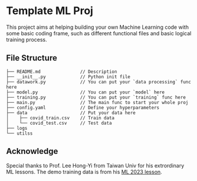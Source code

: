 # Template ML Proj
This project aims at helping building your own Machine Learning code with some basic coding frame, such as different functional files and basic logical training process.
## File Structure
```
├── README.md               // Description
├── __init__.py             // Python init file
├── datawork.py             // You can put your `data processing` func here
├── model.py                // You can put your `model` here
├── training.py             // You can put your `training` func here
├── main.py                 // The main func to start your whole proj
├── config.yaml             // Define your hyperparameters
├── data                    // Put your data here
│    ├── covid_train.csv    // Train data
│    └── covid_test.csv     // Test data
├── logs
└── utilss 
```
## Acknowledge
Special thanks to Prof. Lee Hong-Yi from Taiwan Univ for his extrordinary ML lessons. The demo training data is from his [ML 2023 lesson](https://speech.ee.ntu.edu.tw/~hylee/ml/2023-spring.php).
